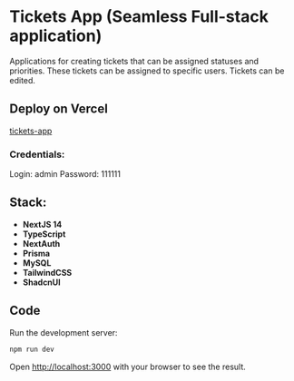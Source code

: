 # Tickets App (Seamless Full-stack application)
Applications for creating tickets that can be assigned statuses and priorities. These tickets can be assigned to specific users. Tickets can be edited.

## Deploy on Vercel
[tickets-app]([https://nextjs.org/docs](https://tickets-app-khaki.vercel.app/))

### Credentials:
Login: admin
Password: 111111

## Stack:
- **NextJS 14**
- **TypeScript**
- **NextAuth**
- **Prisma**
- **MySQL**
- **TailwindCSS**
- **ShadcnUI**

## Code
Run the development server:

```bash
npm run dev
```

Open [http://localhost:3000](http://localhost:3000) with your browser to see the result.
